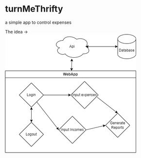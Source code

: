 # turnMeThrifty
a simple app to control expenses

The idea ->
![Alt text](https://github.com/viniciusehonda/turnMeThrifty/blob/main/projectIdeas/theAppIdea.png?raw=true "A basic diagram")